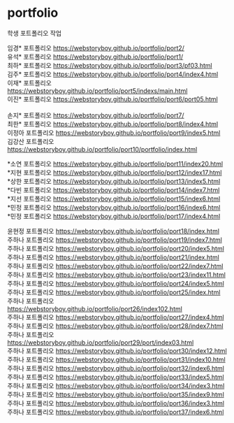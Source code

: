# portfolio
학생 포트폴리오 작업

임경* 포트폴리오 https://webstoryboy.github.io/portfolio/port2/ <br>
유석* 포트폴리오 https://webstoryboy.github.io/portfolio/port1/ <br>
최하* 포트폴리오 https://webstoryboy.github.io/portfolio/port3/pf03.html<br>
김주* 포트폴리오 https://webstoryboy.github.io/portfolio/port4/index4.html<br>
이재* 포트폴리오 https://webstoryboy.github.io/portfolio/port5/indexs/main.html<br>
이진* 포트폴리오 https://webstoryboy.github.io/portfolio/port6/port05.html<br>    
손지* 포트폴리오 https://webstoryboy.github.io/portfolio/port7/<br> 
최한* 포트폴리오 https://webstoryboy.github.io/portfolio/port8/index4.html<br> 
이정아 포트폴리오 https://webstoryboy.github.io/portfolio/port9/index5.html<br> 
김강산 포트폴리오 https://webstoryboy.github.io/portfolio/port10/portfolio/index.html<br> 

*소연 포트폴리오 https://webstoryboy.github.io/portfolio/port11/index20.html<br> 
*지현 포트폴리오 https://webstoryboy.github.io/portfolio/port12/index17.html<br> 
*상한 포트폴리오 https://webstoryboy.github.io/portfolio/port13/index5.html<br>
*다빈 포트폴리오 https://webstoryboy.github.io/portfolio/port14/index7.html<br> 
*지선 포트폴리오 https://webstoryboy.github.io/portfolio/port15/index6.html<br>
*민정 포트폴리오 https://webstoryboy.github.io/portfolio/port16/index6.html<br>
*민정 포트폴리오 https://webstoryboy.github.io/portfolio/port17/index4.html

윤현정 포트폴리오 https://webstoryboy.github.io/portfolio/port18/index.html<br> 
주하나 포트폴리오 https://webstoryboy.github.io/portfolio/port19/index7.html<br> 
주하나 포트폴리오 https://webstoryboy.github.io/portfolio/port20/index5.html<br>
주하나 포트폴리오 https://webstoryboy.github.io/portfolio/port21/index.html<br>
주하나 포트폴리오 https://webstoryboy.github.io/portfolio/port22/index7.html<br>
주하나 포트폴리오 https://webstoryboy.github.io/portfolio/port23/index11.html<br>
주하나 포트폴리오 https://webstoryboy.github.io/portfolio/port24/index5.html<br>
주하나 포트폴리오 https://webstoryboy.github.io/portfolio/port25/index.html<br>
주하나 포트폴리오 https://webstoryboy.github.io/portfolio/port26/index102.html<br>
주하나 포트폴리오 https://webstoryboy.github.io/portfolio/port27/index4.html<br>
주하나 포트폴리오 https://webstoryboy.github.io/portfolio/port28/index7.html<br>
주하나 포트폴리오 https://webstoryboy.github.io/portfolio/port29/port/index03.html<br>
주하나 포트폴리오 https://webstoryboy.github.io/portfolio/port30/index12.html<br>
주하나 포트폴리오 https://webstoryboy.github.io/portfolio/port31/index10.html<br>
주하나 포트폴리오 https://webstoryboy.github.io/portfolio/port32/index6.html<br>
주하나 포트폴리오 https://webstoryboy.github.io/portfolio/port33/index5.html<br>
주하나 포트폴리오 https://webstoryboy.github.io/portfolio/port34/index3.html<br>
주하나 포트폴리오 https://webstoryboy.github.io/portfolio/port35/index9.html<br>
주하나 포트폴리오 https://webstoryboy.github.io/portfolio/port36/index3.html<br>
주하나 포트폴리오 https://webstoryboy.github.io/portfolio/port37/index6.html<br>


